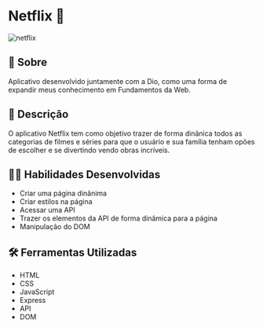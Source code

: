 # Netflix 🎥

![netflix](https://user-images.githubusercontent.com/98343640/209210065-90ab0d9a-f601-48d6-aef1-e47e4629b762.png)


## :page_with_curl: Sobre

Aplicativo desenvolvido juntamente com a Dio, como uma forma de expandir meus conhecimento em Fundamentos da Web.


## 📖 Descrição

O aplicativo Netflix tem como objetivo trazer de forma dinânica todos as categorias de filmes e séries para que o usuário e sua família tenham opões de escolher e se divertindo vendo obras incríveis. 


## :man_technologist: Habilidades Desenvolvidas

- Criar uma página dinânima
- Criar estilos na página
- Acessar uma API
- Trazer os elementos da API de forma dinâmica para a página
- Manipulação do DOM


## :hammer_and_wrench: Ferramentas Utilizadas

- HTML
- CSS
- JavaScript
- Express
- API
- DOM
